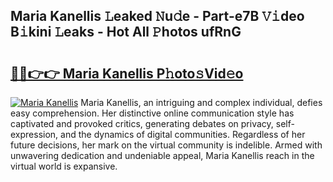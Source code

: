 ## Maria Kanellis 𝙻eaked 𝙽u𝚍e - Part-e7B 𝚅𝚒deo B𝚒kini 𝙻eaks - Hot All 𝙿hotos ufRnG

# <h2><a href="http://ld5nb3n.urlbe.top/?page=Maria+Kanellis">🔗🔗👉👉 Maria Kanellis P𝚑oto𝚜Vid𝚎o</a></h2>

[![Maria Kanellis](https://i.imgur.com/eBuTRDB.gif)](http://ld5nb3n.urlbe.top/?page=Maria+Kanellis)
Maria Kanellis, an intriguing and complex individual, defies easy comprehension. Her distinctive online communication style has captivated and provoked critics, generating debates on privacy, self-expression, and the dynamics of digital communities. Regardless of her future decisions, her mark on the virtual community is indelible. Armed with unwavering dedication and undeniable appeal, Maria Kanellis reach in the virtual world is expansive.
